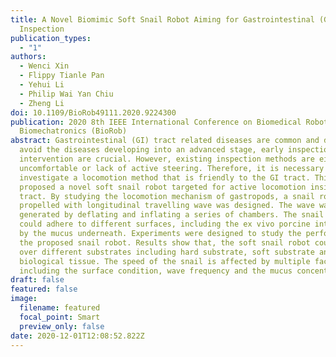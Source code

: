 ```yaml
---
title: A Novel Biomimic Soft Snail Robot Aiming for Gastrointestinal (GI) Tract
  Inspection
publication_types:
  - "1"
authors:
  - Wenci Xin
  - Flippy Tianle Pan
  - Yehui Li
  - Philip Wai Yan Chiu
  - Zheng Li
doi: 10.1109/BioRob49111.2020.9224300
publication: 2020 8th IEEE International Conference on Biomedical Robotics and
  Biomechatronics (BioRob)
abstract: Gastrointestinal (GI) tract related diseases are common and deadly. To
  avoid the diseases developing into an advanced stage, early inspection and
  intervention are crucial. However, existing inspection methods are either
  uncomfortable or lack of active steering. Therefore, it is necessary to
  investigate a locomotion method that is friendly to the GI tract. This paper
  proposed a novel soft snail robot targeted for active locomotion inside the GI
  tract. By studying the locomotion mechanism of gastropods, a snail robot
  propelled with longitudinal travelling wave was designed. The wave was
  generated by deflating and inflating a series of chambers. The snail robot
  could adhere to different surfaces, including the ex vivo porcine intestine,
  by the mucus underneath. Experiments were designed to study the performance of
  the proposed snail robot. Results show that, the soft snail robot could crawl
  over different substrates including hard substrate, soft substrate and
  biological tissue. The speed of the snail is affected by multiple factors,
  including the surface condition, wave frequency and the mucus concentration.
draft: false
featured: false
image:
  filename: featured
  focal_point: Smart
  preview_only: false
date: 2020-12-01T12:08:52.822Z
---
```

